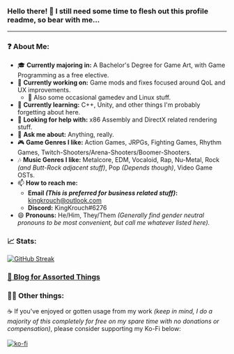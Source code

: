 ### Hello there! 👋 I still need some time to flesh out this profile readme, so bear with me...

---
### ❓ About Me:

- 🎓 **Currently majoring in:** A Bachelor's Degree for Game Art, with Game Programming as a free elective.
- 🔭 **Currently working on:** Game mods and fixes focused around QoL and UX improvements.
  - 🐧 Also some occasional gamedev and Linux stuff.
- 🌱 **Currently learning:** C++, Unity, and other things I'm probably forgetting about here.
- 🤔 **Looking for help with:** x86 Assembly and DirectX related rendering stuff.
- 💬 **Ask me about:** Anything, really.
- 🎮 **Game Genres I like:** Action Games, JRPGs, Fighting Games, Rhythm Games, Twitch-Shooters/Arena-Shooters/Boomer-Shooters.
- 🎶 **Music Genres I like:** Metalcore, EDM, Vocaloid, Rap, Nu-Metal, Rock *(and Butt-Rock adjacent stuff)*, Pop *(Depends though)*, Video Game OSTs.
- 📫 **How to reach me:**
  - **Email *(This is preferred for business related stuff)*:** kingkrouch@outlook.com
  - **Discord:** KingKrouch#6276
- 😄 **Pronouns:** He/Him, They/Them *(Generally find gender neutral pronouns to be most convenient, but call me whatever listed here).*

### 📈 Stats:
[![GitHub Streak](http://github-readme-streak-stats.herokuapp.com?user=KingKrouch&theme=dark&background=000000)](https://git.io/streak-stats)

### [📓 Blog for Assorted Things](https://kingkrouch.github.io/)

### 😵‍💫 Other things:
☕ If you've enjoyed or gotten usage from my work *(keep in mind, I do a majority of this completely for free on my spare time with no donations or compensation)*, please consider supporting my Ko-Fi below:
<br><br>[![ko-fi](https://ko-fi.com/img/githubbutton_sm.svg)](https://ko-fi.com/kingkrouch)
